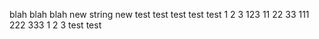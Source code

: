 blah blah blah
new string new
test test
test test
test
1 2 3
123
11 22 33
111 222 333
1 2 3
test test
